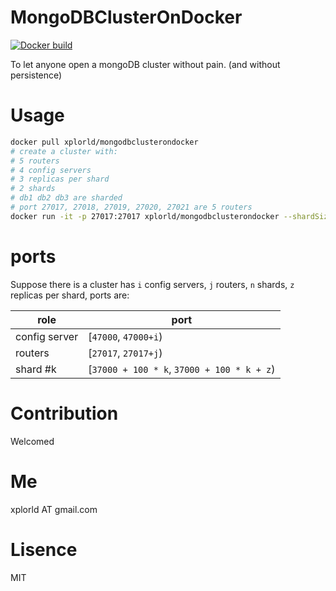 # MongoDBClusterOnDocker


[![Docker build](https://img.shields.io/docker/build/xplorld/mongodbclusterondocker.svg)](https://hub.docker.com/r/xplorld/mongodbclusterondocker/)


To let anyone open a mongoDB cluster without pain. (and without persistence)

# Usage
```bash
docker pull xplorld/mongodbclusterondocker
# create a cluster with:
# 5 routers
# 4 config servers
# 3 replicas per shard
# 2 shards
# db1 db2 db3 are sharded
# port 27017, 27018, 27019, 27020, 27021 are 5 routers
docker run -it -p 27017:27017 xplorld/mongodbclusterondocker --shardSize 2 --replicaSize 3 --configSize 4 --routerSize 5 --databases db1 db2 db3 
```

# ports

Suppose there is a cluster has `i` config servers, `j` routers, `n` shards, `z` replicas per shard, ports are:

| role | port |
|-|-|
config server | [`47000`, `47000+i`)
routers | [`27017`, `27017+j`)
shard #k | [`37000 + 100 * k`, `37000 + 100 * k + z`)

# Contribution

Welcomed

# Me

xplorld AT gmail.com

# Lisence

MIT

